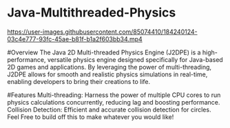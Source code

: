 # Java-Multithreaded-Physics
https://user-images.githubusercontent.com/85074410/184240124-03c4e777-93fc-45ae-b81f-b1a2f603bb34.mp4

#Overview
The Java 2D Multi-threaded Physics Engine (J2DPE) is a high-performance, versatile physics engine designed specifically for Java-based 2D games and applications. By leveraging the power of multi-threading, J2DPE allows for smooth and realistic physics simulations in real-time, enabling developers to bring their creations to life.

#Features
Multi-threading: Harness the power of multiple CPU cores to run physics calculations concurrently, reducing lag and boosting performance.
Collision Detection: Efficient and accurate collision detection for circles.
Feel Free to build off this to make whatever you would like!
